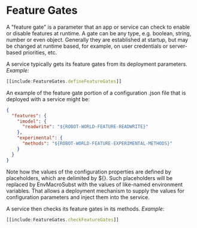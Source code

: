 # Feature Gates
A "feature gate" is a parameter that an app or service can check to enable or disable features at runtime. A gate can be any type, e.g. boolean, string, number or even object. Generally they are established at startup, but may be changed at runtime based, for example, on user credentials or server-based priorities, etc.

A service typically gets its feature gates from its deployment parameters.
*Example:*
```ts
[[include:FeatureGates.defineFeatureGates]]
```
An example of the feature gate portion of a configuration .json file that is deployed with a service might be:
``` json
{
  "features": {
    "imodel": {
      "readwrite": "${ROBOT-WORLD-FEATURE-READWRITE}"
    },
    "experimental": {
      "methods": "${ROBOT-WORLD-FEATURE-EXPERIMENTAL-METHODS}"
    }
  }
}
```

Note how the values of the configuration properties are defined by placeholders, which are delimited by ${}. Such placeholders will be replaced by EnvMacroSubst with the values of like-named environment variables. That allows a deployment mechanism to supply the values for configuration parameters and inject them into the service.

A service then checks its feature gates in its methods.
*Example:*
```ts
[[include:FeatureGates.checkFeatureGates]]
```
